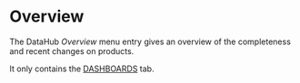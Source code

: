 # Overview

The DataHub *Overview* menu entry gives an overview of the completeness and recent changes on products.

It only contains the [DASHBOARDS](01a_Dashboards.md) tab.
